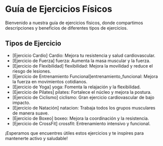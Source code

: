 # Guía de Ejercicios Físicos

Bienvenido a nuestra guía de ejercicios físicos, donde compartimos descripciones y beneficios de diferentes tipos de ejercicios.

## Tipos de Ejercicio

- [Ejercicio Cardio] Cardio: Mejora tu resistencia y salud cardiovascular.
- [Ejercicio de Fuerza] fuerza: Aumenta la masa muscular y la fuerza.
- [Ejercicio de Flexibilidad] flexibilidad: Mejora la movilidad y reduce el riesgo de lesiones.
- [Ejercicio de Entrenamiento Funcional]entrenamiento_funcional: Mejora la fuerza en movimientos cotidianos.
- [Ejercicio de Yoga] yoga: Fomenta la relajación y la flexibilidad.
- [Ejercicio de Pilates] pilates: Fortalece el núcleo y mejora la postura.
- [Ejercicio de Ciclismo] ciclismo: Gran ejercicio cardiovascular de bajo impacto.
- [Ejercicio de Natación] natacion: Trabaja todos los grupos musculares de manera suave.
- [Ejercicio de Boxeo] boxeo: Mejora la coordinación y la resistencia.
- [Ejercicio de CrossFit] crossfit: Entrenamiento intensivo y funcional.

¡Esperamos que encuentres útiles estos ejercicios y te inspires para mantenerte activo y saludable!